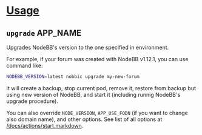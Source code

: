 [Usage](../Usage.markdown)
==========================

## `upgrade` APP_NAME

Upgrades NodeBB's version to the one specified in environment.

For example, if your forum was created with NodeBB v1.12.1, you can use command like:

```sh
NODEBB_VERSION=latest nobbic upgrade my-new-forum
```

It will create a backup, stop current pod, remove it, restore from backup but using new version of NodeBB,
and start it (including runnig NodeBB's upgrade procedure).

You can also override `NODE_VERSION`, `APP_USE_FQDN` (if you want to change also domain name), and other options.
See list of all options at [/docs/actions/start.markdown](./start.markdown).
